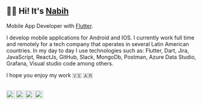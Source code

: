 ## 👋🏽 Hi! It's [Nabih](https://nabihu.com/)

Mobile App Developer with [Flutter](https://flutter.dev/).

I develop mobile applications for Android and IOS. I currently work full time and remotely for a tech company that operates in several Latin American countries. In my day to day I use technologies such as: Flutter, Dart, Jira, JavaScript, ReactJs, GitHub, Slack, MongoDb, Postman, Azure Data Studio, Grafana, Visual studio code among others.

I hope you enjoy my work
🇻🇪 🇦🇷

<br/>

<a href="https://twitter.com/NabihUzcategui">
<img align="left" alt="Nabih Uzcategui Twitter" width="22px" src="https://icongr.am/fontawesome/twitter.svg?size=128&color=70c8ff" />
</a>
<a href="https://www.linkedin.com/in/nabihuzcategui/">
<img align="left" alt="Nabih Uzcategui LinkedIN" width="22px" src="https://icongr.am/fontawesome/linkedin.svg?size=128&color=70c8ff" />
</a>
<a href="https://www.instagram.com/nabihuzcategui/">
<img align="left" alt="Nabih Uzcategui Instagram" width="22px" src="https://icongr.am/fontawesome/instagram.svg?size=128&color=70c8ff" />
</a>
<a href="mailto:nabihuzcateguip@gmail.com">
<img align="left" alt="Nabih Uzcategui Email" width="22px" src="https://icongr.am/fontawesome/envelope.svg?size=128&color=70c8ff" />
</a>

<br/>
